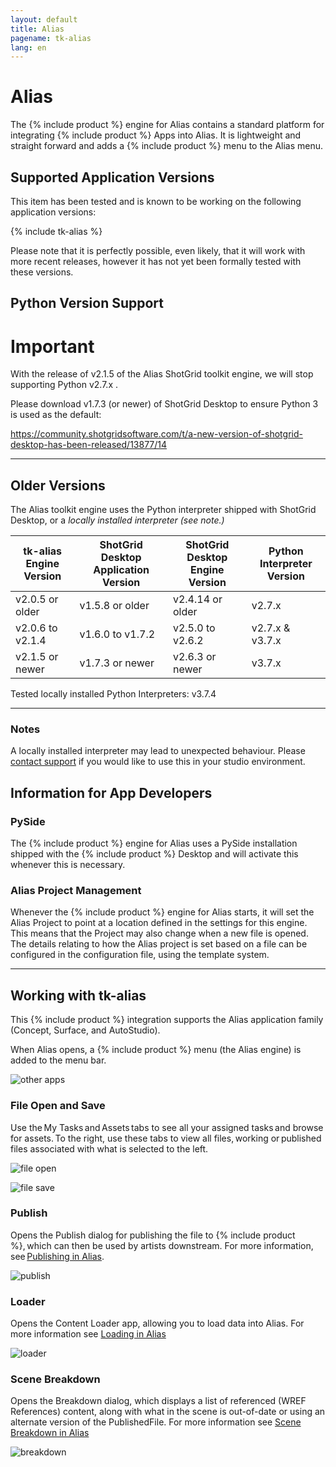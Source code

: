 ```yaml
---
layout: default
title: Alias
pagename: tk-alias
lang: en
---
```


# Alias

The {% include product %} engine for Alias contains a standard platform for integrating {% include product %} Apps into Alias. It is lightweight and straight forward and adds a {% include product %} menu to the Alias menu.

## Supported Application Versions

This item has been tested and is known to be working on the following application versions: 

{% include tk-alias %}

Please note that it is perfectly possible, even likely, that it will work with more recent releases, however it has not yet been formally tested with these versions.

## Python Version Support

# Important

With the release of v2.1.5 of the Alias ShotGrid toolkit engine, we will stop supporting Python v2.7.x .

Please download v1.7.3 (or newer) of ShotGrid Desktop to ensure Python 3 is used as the default:

https://community.shotgridsoftware.com/t/a-new-version-of-shotgrid-desktop-has-been-released/13877/14

***

## Older Versions

The Alias toolkit engine uses the Python interpreter shipped with ShotGrid Desktop, or a _locally installed interpreter (see note.)_

|tk-alias Engine Version | ShotGrid Desktop Application Version | ShotGrid Desktop Engine Version | Python Interpreter Version |
| ---------------------- |--------------------------------------|---------------------------------| -------------------------- |
|  v2.0.5 or older       | v1.5.8 or older                      | v2.4.14 or older                | v2.7.x                     |
|  v2.0.6 to v2.1.4      | v1.6.0 to v1.7.2                     | v2.5.0 to v2.6.2                | v2.7.x & v3.7.x            |
|  v2.1.5 or newer       | v1.7.3 or newer                      | v2.6.3 or newer                 | v3.7.x                     |

Tested locally installed Python Interpreters: v3.7.4

***
### Notes

A locally installed interpreter may lead to unexpected behaviour. Please [contact support](https://knowledge.autodesk.com/contact-support) if you would like to use this in your studio environment.

## Information for App Developers
    
### PySide

The {% include product %} engine for Alias uses a PySide installation shipped with the {% include product %} Desktop and will activate this whenever this is necessary. 

### Alias Project Management

Whenever the {% include product %} engine for Alias starts, it will set the Alias Project to point at a location defined in the settings for this engine. This means that the Project may also change when a new file is opened. The details relating to how the Alias project is set based on a file can be configured in the configuration file, using the template system.

***

## Working with tk-alias

This {% include product %} integration supports the Alias application family (Concept, Surface, and AutoStudio).

When Alias opens, a {% include product %} menu (the Alias engine) is added to the menu bar.

![other apps](../images/engines/alias-other-apps.png)


### File Open and Save

Use the My Tasks and Assets tabs to see all your assigned tasks and browse for assets. To the right, use these tabs to view all files, working or published files associated with what is selected to the left.

![file open](../images/engines/alias-file-open.png)

![file save](../images/engines/alias-file-save.png)


### Publish

Opens the Publish dialog for publishing the file to {% include product %}, which can then be used by artists downstream. For more information, see [Publishing in Alias](https://github.com/shotgunsoftware/tk-alias/wiki/Publishing). 

![publish](../images/engines/alias-publish.png)


### Loader

Opens the Content Loader app, allowing you to load data into Alias. For more information see [Loading in Alias](https://github.com/shotgunsoftware/tk-alias/wiki/Loading)

![loader](../images/engines/alias-loader.png)

### Scene Breakdown

Opens the Breakdown dialog, which displays a list of referenced (WREF References) content, along with what in the scene is out-of-date or using an alternate version of the PublishedFile. For more information see [Scene Breakdown in Alias](https://github.com/shotgunsoftware/tk-alias/wiki/Scene-Breakdown)

![breakdown](../images/engines/alias-breakdown.png)

